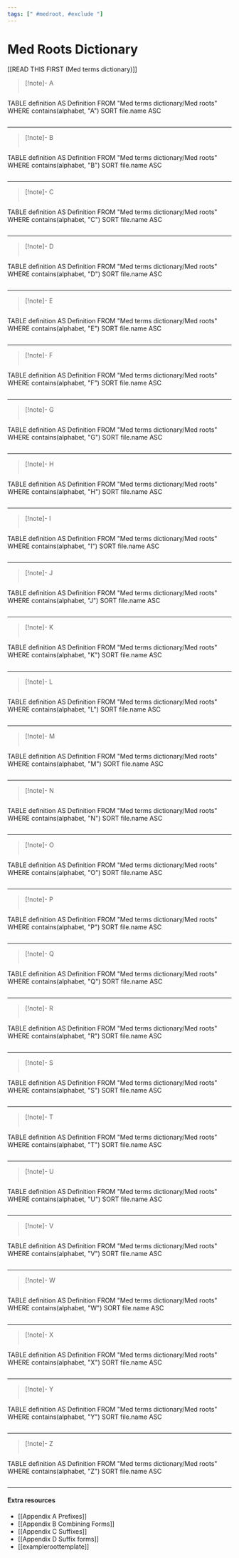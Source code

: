 ```yaml
---
tags: [" #medroot, #exclude "]
---
```

# Med Roots Dictionary
[[READ THIS FIRST (Med terms dictionary)]]
> [!note]- A
> ```dataview
TABLE definition AS Definition
FROM "Med terms dictionary/Med roots" 
WHERE contains(alphabet, "A")
SORT file.name ASC
>```
_____
> [!note]- B
> ```dataview
TABLE definition AS Definition
FROM "Med terms dictionary/Med roots" 
WHERE contains(alphabet, "B")
SORT file.name ASC
>```
_____
> [!note]- C
> ```dataview
TABLE definition AS Definition
FROM "Med terms dictionary/Med roots" 
WHERE contains(alphabet, "C")
SORT file.name ASC
>```
_____
> [!note]- D
> ```dataview
TABLE definition AS Definition
FROM "Med terms dictionary/Med roots" 
WHERE contains(alphabet, "D")
SORT file.name ASC
>```
_____
> [!note]- E
> ```dataview
TABLE definition AS Definition
FROM "Med terms dictionary/Med roots" 
WHERE contains(alphabet, "E")
SORT file.name ASC
>```
_____
> [!note]- F
> ```dataview
TABLE definition AS Definition
FROM "Med terms dictionary/Med roots" 
WHERE contains(alphabet, "F")
SORT file.name ASC
>```
_____
> [!note]- G
> ```dataview
TABLE definition AS Definition
FROM "Med terms dictionary/Med roots" 
WHERE contains(alphabet, "G")
SORT file.name ASC
>```
_____
> [!note]- H
> ```dataview
TABLE definition AS Definition
FROM "Med terms dictionary/Med roots" 
WHERE contains(alphabet, "H")
SORT file.name ASC
>```
_____
> [!note]-  I
> ```dataview
TABLE definition AS Definition
FROM "Med terms dictionary/Med roots" 
WHERE contains(alphabet, "I")
SORT file.name ASC
>```
_____
> [!note]- J
> ```dataview
TABLE definition AS Definition
FROM "Med terms dictionary/Med roots" 
WHERE contains(alphabet, "J")
SORT file.name ASC
>```
_____
> [!note]- K
> ```dataview
TABLE definition AS Definition
FROM "Med terms dictionary/Med roots" 
WHERE contains(alphabet, "K")
SORT file.name ASC
>```
_____
> [!note]- L
> ```dataview
TABLE definition AS Definition
FROM "Med terms dictionary/Med roots" 
WHERE contains(alphabet, "L")
SORT file.name ASC
>```
_____
> [!note]- M
> ```dataview
TABLE definition AS Definition
FROM "Med terms dictionary/Med roots" 
WHERE contains(alphabet, "M")
SORT file.name ASC
>```
_____
> [!note]- N
> ```dataview
TABLE definition AS Definition
FROM "Med terms dictionary/Med roots" 
WHERE contains(alphabet, "N")
SORT file.name ASC
>```
_____
> [!note]- O
> ```dataview
TABLE definition AS Definition
FROM "Med terms dictionary/Med roots" 
WHERE contains(alphabet, "O")
SORT file.name ASC
>```
_____
> [!note]- P
> ```dataview
TABLE definition AS Definition
FROM "Med terms dictionary/Med roots" 
WHERE contains(alphabet, "P")
SORT file.name ASC
>```
_____
> [!note]- Q
> ```dataview
TABLE definition AS Definition
FROM "Med terms dictionary/Med roots" 
WHERE contains(alphabet, "Q")
SORT file.name ASC
>```
_____
> [!note]-  R
> ```dataview
TABLE definition AS Definition
FROM "Med terms dictionary/Med roots" 
WHERE contains(alphabet, "R")
SORT file.name ASC
>```
_____
> [!note]-  S
> ```dataview
TABLE definition AS Definition
FROM "Med terms dictionary/Med roots" 
WHERE contains(alphabet, "S")
SORT file.name ASC
>```
_____
> [!note]- T
> ```dataview
TABLE definition AS Definition
FROM "Med terms dictionary/Med roots" 
WHERE contains(alphabet, "T")
SORT file.name ASC
>```
_____
> [!note]- U
> ```dataview
TABLE definition AS Definition
FROM "Med terms dictionary/Med roots" 
WHERE contains(alphabet, "U")
SORT file.name ASC
>```
_____
> [!note]- V
> ```dataview
TABLE definition AS Definition
FROM "Med terms dictionary/Med roots" 
WHERE contains(alphabet, "V")
SORT file.name ASC
>```
_____
> [!note]- W
> ```dataview
TABLE definition AS Definition
FROM "Med terms dictionary/Med roots" 
WHERE contains(alphabet, "W")
SORT file.name ASC
>```
_____
> [!note]- X
> ```dataview
TABLE definition AS Definition
FROM "Med terms dictionary/Med roots" 
WHERE contains(alphabet, "X")
SORT file.name ASC
>```
_____
> [!note]- Y
> ```dataview
TABLE definition AS Definition
FROM "Med terms dictionary/Med roots" 
WHERE contains(alphabet, "Y")
SORT file.name ASC
>```
_____
> [!note]- Z
> ```dataview
TABLE definition AS Definition
FROM "Med terms dictionary/Med roots" 
WHERE contains(alphabet, "Z")
SORT file.name ASC
>```
_____

#### Extra resources
- [[Appendix A Prefixes]]
- [[Appendix B Combining Forms]]
- [[Appendix C Suffixes]]
- [[Appendix D Suffix forms]]
- [[exampleroottemplate]]
